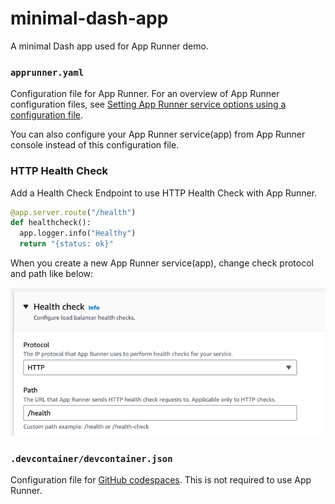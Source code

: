 # minimal-dash-app
A minimal Dash app used for App Runner demo.

### `apprunner.yaml`
Configuration file for App Runner. For an overview of App Runner configuration files, see [Setting App Runner service options using a configuration file](https://docs.aws.amazon.com/apprunner/latest/dg/config-file.html).

You can also configure your App Runner service(app) from App Runner console instead of this configuration file.

### HTTP Health Check
Add a Health Check Endpoint to use HTTP Health Check with App Runner.

```python
@app.server.route("/health")
def healthcheck():
  app.logger.info("Healthy")
  return "{status: ok}"
```

When you create a new App Runner service(app), change check protocol and path like below:

![health check configuraiton](screenshot.png)

### `.devcontainer/devcontainer.json`
Configuration file for [GitHub codespaces](https://github.com/features/codespaces). This is not required to use App Runner.

